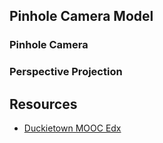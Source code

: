 ## Pinhole Camera Model

### Pinhole Camera

### Perspective Projection


## Resources

- [Duckietown MOOC Edx](https://learning.edx.org/course/course-v1:ETHx+DT-01x+1T2021/block-v1:ETHx+DT-01x+1T2021+type@sequential+block@1a84f100f4af4dc5bf65217a6888f9ed/block-v1:ETHx+DT-01x+1T2021+type@vertical+block@815add39aec446e68b781dd4a588d75b)